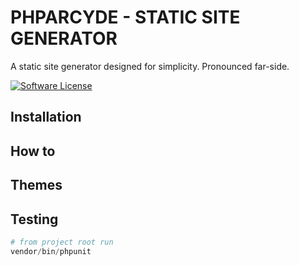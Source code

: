 # PHPARCYDE - STATIC SITE GENERATOR

A static site generator designed for simplicity. Pronounced far-side.

[![Software License](https://img.shields.io/badge/license-MIT-brightgreen.svg?style=flat-square)](LICENSE.md)

## Installation

## How to

## Themes

## Testing

```php
# from project root run
vendor/bin/phpunit
```

<!--phparcyde
{
    template: '',
    templateGroup: '',
}
-->